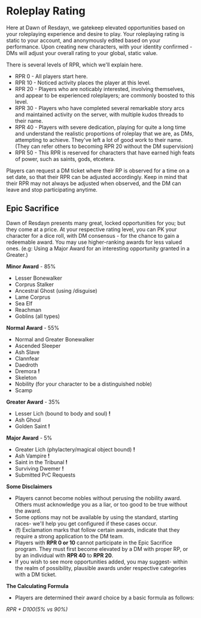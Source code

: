 # Roleplay Rating

Here at Dawn of Resdayn, we gatekeep elevated opportunities based on your roleplaying experience and desire to play.
Your roleplaying rating is static to your account, and anonymously edited based on your performance.
Upon creating new characters, with your identity confirmed - DMs will adjust your overall rating to your global, static value.


There is several levels of RPR, which we'll explain here.

* RPR 0 - All players start here.
* RPR 10 - Noticed activity places the player at this level.
* RPR 20 - Players who are noticably interested, involving themselves, and appear to be experienced roleplayers; are commonly boosted to this level.
* RPR 30 - Players who have completed several remarkable story arcs and maintained activity on the server, with multiple kudos threads to their name.
* RPR 40 - Players with severe dedication, playing for quite a long time and understand the realistic proportions of roleplay that we are, as DMs, attempting to achieve. They've left a lot of good work to their name. (They can refer others to becoming RPR 20 without the DM supervision)
* RPR 50 - This RPR is reserved for characters that have earned high feats of power, such as saints, gods, etcetera.

Players can request a DM ticket where their RP is observed for a time on a set date, so that their RPR can be adjusted accordingly. Keep in mind that their RPR may not always be adjusted when observed, and the DM can leave and stop participating anytime.

## Epic Sacrifice

Dawn of Resdayn presents many great, locked opportunities for you; but they come at a price.
At your respective rating level, you can PK your character for a dice roll, with DM consensus - for the chance to gain a redeemable award.
You may use higher-ranking awards for less valued ones. (e.g: Using a Major Award for an interesting opportunity granted in a Greater.)

**Minor Award** - 85%
* Lesser Bonewalker
* Corprus Stalker
* Ancestral Ghost (using /disguise)
* Lame Corprus
* Sea Elf
* Reachman
* Goblins (all types)

**Normal Award** - 55%
* Normal and Greater Bonewalker
* Ascended Sleeper
* Ash Slave
* Clannfear
* Daedroth
* Dremora **!**
* Skeleton
* Nobility (for your character to be a distinguished noble)
* Scamp

**Greater Award** - 35%
* Lesser Lich (bound to body and soul) **!**
* Ash Ghoul
* Golden Saint **!**

**Major Award** - 5%
* Greater Lich (phylactery/magical object bound) **!**
* Ash Vampire **!**
* Saint in the Tribunal **!**
* Surviving Dwemer **!**
* Submitted PrC Requests

**Some Disclaimers**
* Players cannot become nobles without perusing the nobility award. Others must acknowledge you as a liar, or too good to be true without the award.
* Some options may not be available by using the standard, starting races- we'll help you get configured if these cases occur.
* (**!**) Exclamation marks that follow certain awards, indicate that they require a strong application to the DM team.
* Players with **RPR 0 or 10** cannot participate in the Epic Sacrifice program. They must first become elevated by a DM with proper RP, or by an individual with **RPR 40** to **RPR 20**.
* If you wish to see more opportunities added, you may suggest- within the realm of possibility, plausible awards under respective categories with a DM ticket.

**The Calculating Formula**
* Players are determined their award choice by a basic formula as follows:

*RPR + D100(5% vs 90%)*